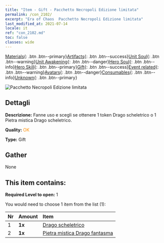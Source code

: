 ```yaml
---
title: "Item - Gift - Pacchetto Necropoli Edizione limitata"
permalink: /con_2102/
excerpt: "Era of Chaos  Pacchetto Necropoli Edizione limitata"
last_modified_at: 2021-07-14
locale: it
ref: "con_2102.md"
toc: false
classes: wide
---
```

 [Materials](/ItemsIT/){: .btn .btn--primary}[Artifacts](/ItemsIT/Artifacts/){: .btn .btn--success}[Unit Soul](/ItemsIT/UnitSoul/){: .btn .btn--warning}[Unit Awakening](/ItemsIT/UnitAwakening/){: .btn .btn--danger}[Hero Soul](/ItemsIT/HeroSoul/){: .btn .btn--info}[Hero Skill](/ItemsIT/HeroSkill/){: .btn .btn--primary}[Gift](/ItemsIT/Gift/){: .btn .btn--success}[Event related](/ItemsIT/Events/){: .btn .btn--warning}[Avatars](/ItemsIT/Avatars/){: .btn .btn--danger}[Consumables](/ItemsIT/Consumables/){: .btn .btn--info}[Unknown](/ItemsIT/Unknown/){: .btn .btn--primary}

 ![Pacchetto Necropoli Edizione limitata](/images/t/i_994003.png)

## Dettagli
 **Descrizione:** Fanne uso e scegli se ottenere 1 token Drago scheletrico o 1 Pietra mistica Drago scheletrico.

 **Quality:** <span style="color: #FF8C00">OK</span>

 **Type:** Gift

## Gather

  None

## This item contains:

 **Required Level to open:** 1

 You would need to choose 1 item from the list (1):

  | Nr | Amount |     Item    |
  |:---|:-------|:------------|
  | 1 |  **1x** | [Drago scheletrico](/ItemsIT/unt_214/) |  | 
  | 2 |  **1x** | [Pietra mistica Drago fantasma](/ItemsIT/unt_303/) |  | 
